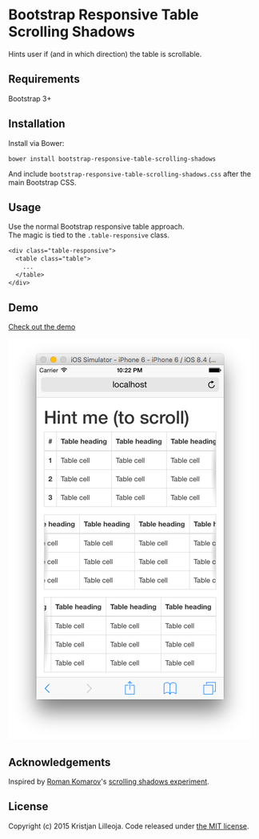 Bootstrap Responsive Table <br> Scrolling Shadows
=========================

Hints user if (and in which direction) the table is scrollable.

## Requirements

Bootstrap 3+

## Installation

Install via Bower:
```
bower install bootstrap-responsive-table-scrolling-shadows
```
And include ```bootstrap-responsive-table-scrolling-shadows.css``` after the main Bootstrap CSS.

## Usage

Use the normal Bootstrap responsive table approach.<br>
The magic is tied to the ```.table-responsive``` class.

```
<div class="table-responsive">
  <table class="table">
    ...
  </table>
</div>
```

## Demo

[Check out the demo](http://ikristjan.github.io/bootstrap-responsive-table-scrolling-shadows/)

![Screenshot](screenshot.png)

## Acknowledgements

Inspired by [Roman Komarov](https://twitter.com/kizmarh)'s [scrolling shadows experiment](http://kizu.ru/en/fun/shadowscroll/).

## License

Copyright (c) 2015 Kristjan Lilleoja. Code released under [the MIT license](LICENSE).